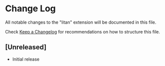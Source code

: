 # Change Log

All notable changes to the "litan" extension will be documented in this file.

Check [Keep a Changelog](http://keepachangelog.com/) for recommendations on how to structure this file.

## [Unreleased]

- Initial release